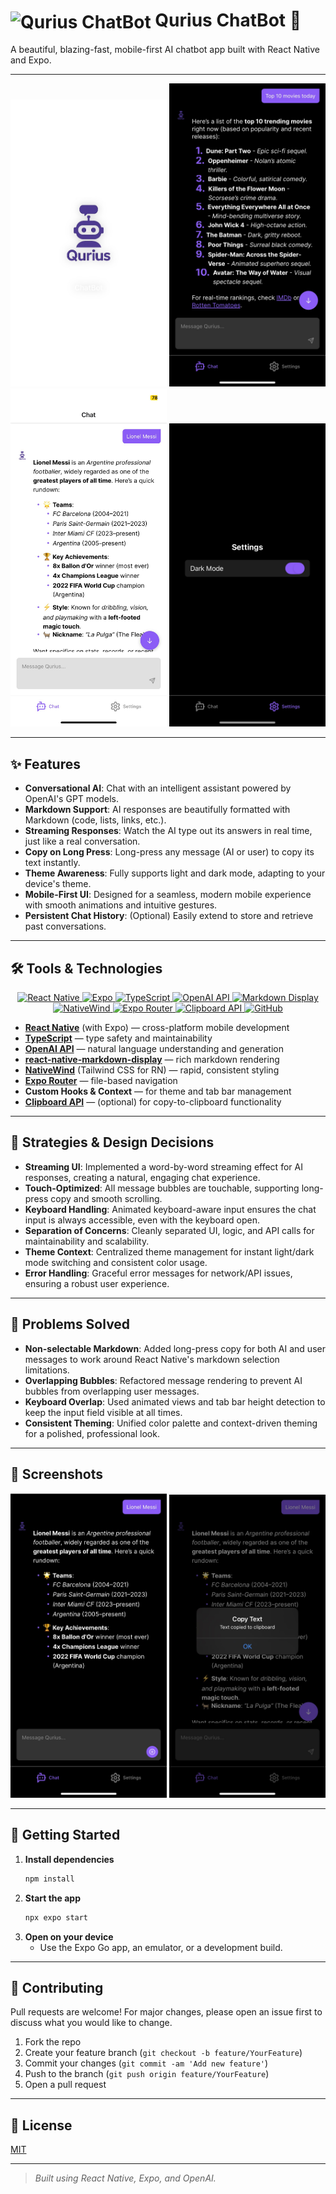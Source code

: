 # <img src="./assets/readme-icons/qurius-animated.gif" alt="Qurius ChatBot" width="48" style="vertical-align:middle;"/> Qurius ChatBot 🤖

A beautiful, blazing-fast, mobile-first AI chatbot app built with React Native and Expo.

---

<div align="center">
  <img src="./assets/images/loading-screen.jpeg" alt="loading Screen" width="250"/>
  <img src="./assets/images/chat-conversation-dark.png" alt="Chat Conversation Dark" width="250"/>
  <img src="./assets/images/chat-conversation-light.png" alt="Chat Conversation Light" width="250"/>
  <img src="./assets/images/dark-mode-settings.png" alt="Settings Page" width="250"/>
</div>

---

## ✨ Features

- **Conversational AI**: Chat with an intelligent assistant powered by OpenAI's GPT models.
- **Markdown Support**: AI responses are beautifully formatted with Markdown (code, lists, links, etc.).
- **Streaming Responses**: Watch the AI type out its answers in real time, just like a real conversation.
- **Copy on Long Press**: Long-press any message (AI or user) to copy its text instantly.
- **Theme Awareness**: Fully supports light and dark mode, adapting to your device's theme.
- **Mobile-First UI**: Designed for a seamless, modern mobile experience with smooth animations and intuitive gestures.
- **Persistent Chat History**: (Optional) Easily extend to store and retrieve past conversations.

---

## 🛠️ Tools & Technologies

<div align="center">
  <a href="https://reactnative.dev/" target="_blank">
    <img src="https://img.shields.io/badge/React%20Native-20232A?style=for-the-badge&logo=react&logoColor=61DAFB" alt="React Native"/>
  </a>
  <a href="https://expo.dev/" target="_blank">
    <img src="https://img.shields.io/badge/Expo-1B1F23?style=for-the-badge&logo=expo&logoColor=white" alt="Expo"/>
  </a>
  <a href="https://www.typescriptlang.org/" target="_blank">
    <img src="https://img.shields.io/badge/TypeScript-3178C6?style=for-the-badge&logo=typescript&logoColor=white" alt="TypeScript"/>
  </a>
  <a href="https://platform.openai.com/docs/api-reference" target="_blank">
    <img src="https://img.shields.io/badge/OpenAI-412991?style=for-the-badge&logo=openai&logoColor=white" alt="OpenAI API"/>
  </a>
  <a href="https://github.com/iamacup/react-native-markdown-display" target="_blank">
    <img src="https://img.shields.io/badge/Markdown%20Display-000000?style=for-the-badge&logo=markdown&logoColor=white" alt="Markdown Display"/>
  </a>
  <a href="https://www.nativewind.dev/" target="_blank">
    <img src="https://img.shields.io/badge/NativeWind-38BDF8?style=for-the-badge&logo=tailwindcss&logoColor=white" alt="NativeWind"/>
  </a>
  <a href="https://docs.expo.dev/router/introduction/" target="_blank">
    <img src="https://img.shields.io/badge/Expo%20Router-1B1F23?style=for-the-badge&logo=expo&logoColor=white" alt="Expo Router"/>
  </a>
  <a href="https://reactnative.dev/docs/clipboard" target="_blank">
    <img src="https://img.shields.io/badge/Clipboard%20API-808080?style=for-the-badge&logo=copy&logoColor=white" alt="Clipboard API"/>
  </a>
  <a href="https://github.com/" target="_blank">
    <img src="https://img.shields.io/badge/GitHub-181717?style=for-the-badge&logo=github&logoColor=white" alt="GitHub"/>
  </a>
</div>

- **[React Native](https://reactnative.dev/)** (with Expo) — cross-platform mobile development  
- **[TypeScript](https://www.typescriptlang.org/)** — type safety and maintainability  
- **[OpenAI API](https://platform.openai.com/docs/api-reference)** — natural language understanding and generation  
- **[react-native-markdown-display](https://github.com/iamacup/react-native-markdown-display)** — rich markdown rendering  
- **[NativeWind](https://www.nativewind.dev/)** (Tailwind CSS for RN) — rapid, consistent styling  
- **[Expo Router](https://docs.expo.dev/router/introduction/)** — file-based navigation  
- **Custom Hooks & Context** — for theme and tab bar management  
- **[Clipboard API](https://reactnative.dev/docs/clipboard)** — (optional) for copy-to-clipboard functionality  

---

## 🚀 Strategies & Design Decisions

- **Streaming UI**: Implemented a word-by-word streaming effect for AI responses, creating a natural, engaging chat experience.
- **Touch-Optimized**: All message bubbles are touchable, supporting long-press copy and smooth scrolling.
- **Keyboard Handling**: Animated keyboard-aware input ensures the chat input is always accessible, even with the keyboard open.
- **Separation of Concerns**: Cleanly separated UI, logic, and API calls for maintainability and scalability.
- **Theme Context**: Centralized theme management for instant light/dark mode switching and consistent color usage.
- **Error Handling**: Graceful error messages for network/API issues, ensuring a robust user experience.

---

## 🧩 Problems Solved

- **Non-selectable Markdown**: Added long-press copy for both AI and user messages to work around React Native's markdown selection limitations.
- **Overlapping Bubbles**: Refactored message rendering to prevent AI bubbles from overlapping user messages.
- **Keyboard Overlap**: Used animated views and tab bar height detection to keep the input field visible at all times.
- **Consistent Theming**: Unified color palette and context-driven theming for a polished, professional look.

---

## 📸 Screenshots


<div align="center">
  <img src="./assets/images/chat-streaming.png" alt="Text Streaming" width="250"/>
  <img src="./assets/images/copy-feature.png" alt="Copy Feature" width="250"/>
</div>

---

## 🏁 Getting Started

1. **Install dependencies**
   ```bash
   npm install
   ```
2. **Start the app**
   ```bash
   npx expo start
   ```
3. **Open on your device**
   - Use the Expo Go app, an emulator, or a development build.

---

## 🤝 Contributing

Pull requests are welcome! For major changes, please open an issue first to discuss what you would like to change.

1. Fork the repo
2. Create your feature branch (`git checkout -b feature/YourFeature`)
3. Commit your changes (`git commit -am 'Add new feature'`)
4. Push to the branch (`git push origin feature/YourFeature`)
5. Open a pull request

---

## 📄 License

[MIT](./LICENSE)

---

> _Built using React Native, Expo, and OpenAI._
